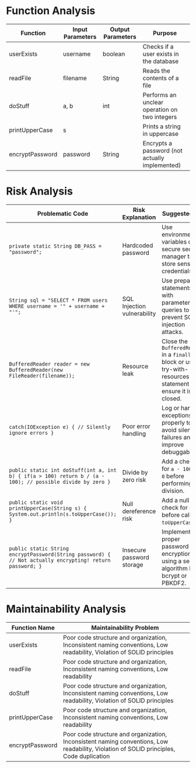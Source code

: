 # Function Analysis
| Function | Input Parameters | Output Parameters | Purpose |
|----------|------------------|-------------------|---------|
| userExists | username | boolean | Checks if a user exists in the database |
| readFile | filename | String | Reads the contents of a file |
| doStuff | a, b | int | Performs an unclear operation on two integers |
| printUpperCase | s |  | Prints a string in uppercase |
| encryptPassword | password | String | Encrypts a password (not actually implemented) |

# Risk Analysis
| Problematic Code | Risk Explanation | Suggested Fix |
|------------------|------------------|----------------|
| `private static String DB_PASS = "password";` | Hardcoded password | Use environment variables or a secure secrets manager to store sensitive credentials. |
| `String sql = "SELECT * FROM users WHERE username = '" + username + "'";` | SQL Injection vulnerability | Use prepared statements with parameterized queries to prevent SQL injection attacks. |
| `BufferedReader reader = new BufferedReader(new FileReader(filename));` | Resource leak | Close the `BufferedReader` in a `finally` block or use a try-with-resources statement to ensure it is closed. |
| `catch(IOException e) { // Silently ignore errors }` | Poor error handling | Log or handle exceptions properly to avoid silent failures and improve debuggability. |
| `public static int doStuff(int a, int b) { if(a > 100) return b / (a - 100); // possible divide by zero }` | Divide by zero risk | Add a check for `a - 100 == 0` before performing the division. |
| `public static void printUpperCase(String s) { System.out.println(s.toUpperCase()); }` | Null dereference risk | Add a null check for `s` before calling `toUpperCase()`. |
| `public static String encryptPassword(String password) { // Not actually encrypting! return password; }` | Insecure password storage | Implement proper password encryption using a secure algorithm like bcrypt or PBKDF2. |

# Maintainability Analysis
| Function Name | Maintainability Problem |
| --- | --- |
| userExists | Poor code structure and organization, Inconsistent naming conventions, Low readability, Violation of SOLID principles |
| readFile | Poor code structure and organization, Inconsistent naming conventions, Low readability |
| doStuff | Poor code structure and organization, Inconsistent naming conventions, Low readability, Violation of SOLID principles |
| printUpperCase | Poor code structure and organization, Inconsistent naming conventions, Low readability |
| encryptPassword | Poor code structure and organization, Inconsistent naming conventions, Low readability, Violation of SOLID principles, Code duplication |